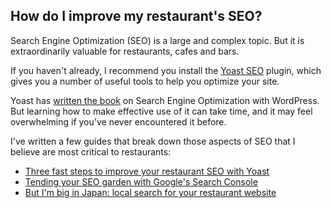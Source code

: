 ## <a name="seo"></a> How do I improve my restaurant's SEO?

Search Engine Optimization (SEO) is a large and complex topic. But it is extraordinarily valuable for restaurants, cafes and bars.

If you haven't already, I recommend you install the [Yoast SEO](https://wordpress.org/plugins/wordpress-seo/) plugin, which gives you a number of useful tools to help you optimize your site.

Yoast has [written the book](https://yoast.com/wordpress-seo/) on Search Engine Optimization with WordPress. But learning how to make effective use of it can take time, and it may feel overwhelming if you've never encountered it before.

I've written a few guides that break down those aspects of SEO that I believe are most critical to restaurants:

- [Three fast steps to improve your restaurant SEO with Yoast](https://themeofthecrop.com/2015/02/17/three-fast-steps-improve-restaurant-seo-yoast/)
- [Tending your SEO garden with Google's Search Console](https://themeofthecrop.com/2015/08/31/tending-your-seo-garden-with-googles-search-console/)
- [But I'm big in Japan: local search for your restaurant website](https://themeofthecrop.com/2015/03/18/but-im-big-in-japan-local-search-for-your-restaurant-website/)
